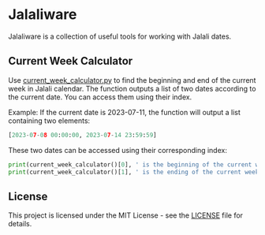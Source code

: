 # Jalaliware

Jalaliware is a collection of useful tools for working with Jalali dates.

## Current Week Calculator
Use [current_week_calculator.py](https://github.com/okaeiz/Jalaliware/blob/main/current_week_calculator.py) to find the beginning and end of the current week in Jalali calendar. The function outputs a list of two dates according to the current date. You can access them using their index.

Example: If the current date is 2023-07-11, the function will output a list containing two elements:

```python
[2023-07-08 00:00:00, 2023-07-14 23:59:59]
```

These two dates can be accessed using their corresponding index:

```python
print(current_week_calculator()[0], ' is the beginning of the current week.')
print(current_week_calculator()[1], ' is the ending of the current week.')
```

## License
This project is licensed under the MIT License - see the [LICENSE](LICENSE) file for details.
